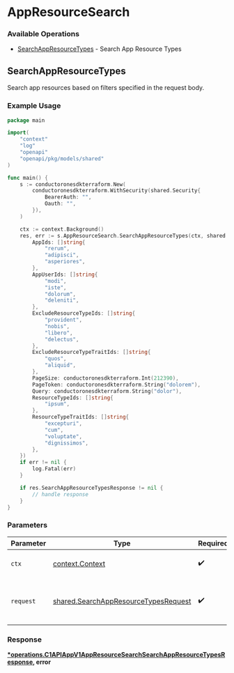 # AppResourceSearch

### Available Operations

* [SearchAppResourceTypes](#searchappresourcetypes) - Search App Resource Types

## SearchAppResourceTypes

Search app resources based on filters specified in the request body.

### Example Usage

```go
package main

import(
	"context"
	"log"
	"openapi"
	"openapi/pkg/models/shared"
)

func main() {
    s := conductoronesdkterraform.New(
        conductoronesdkterraform.WithSecurity(shared.Security{
            BearerAuth: "",
            Oauth: "",
        }),
    )

    ctx := context.Background()
    res, err := s.AppResourceSearch.SearchAppResourceTypes(ctx, shared.SearchAppResourceTypesRequest{
        AppIds: []string{
            "rerum",
            "adipisci",
            "asperiores",
        },
        AppUserIds: []string{
            "modi",
            "iste",
            "dolorum",
            "deleniti",
        },
        ExcludeResourceTypeIds: []string{
            "provident",
            "nobis",
            "libero",
            "delectus",
        },
        ExcludeResourceTypeTraitIds: []string{
            "quos",
            "aliquid",
        },
        PageSize: conductoronesdkterraform.Int(212390),
        PageToken: conductoronesdkterraform.String("dolorem"),
        Query: conductoronesdkterraform.String("dolor"),
        ResourceTypeIds: []string{
            "ipsum",
        },
        ResourceTypeTraitIds: []string{
            "excepturi",
            "cum",
            "voluptate",
            "dignissimos",
        },
    })
    if err != nil {
        log.Fatal(err)
    }

    if res.SearchAppResourceTypesResponse != nil {
        // handle response
    }
}
```

### Parameters

| Parameter                                                                                    | Type                                                                                         | Required                                                                                     | Description                                                                                  |
| -------------------------------------------------------------------------------------------- | -------------------------------------------------------------------------------------------- | -------------------------------------------------------------------------------------------- | -------------------------------------------------------------------------------------------- |
| `ctx`                                                                                        | [context.Context](https://pkg.go.dev/context#Context)                                        | :heavy_check_mark:                                                                           | The context to use for the request.                                                          |
| `request`                                                                                    | [shared.SearchAppResourceTypesRequest](../../models/shared/searchappresourcetypesrequest.md) | :heavy_check_mark:                                                                           | The request object to use for the request.                                                   |


### Response

**[*operations.C1APIAppV1AppResourceSearchSearchAppResourceTypesResponse](../../models/operations/c1apiappv1appresourcesearchsearchappresourcetypesresponse.md), error**

